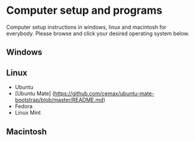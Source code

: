 # Computer setup and programs
Computer setup instructions in windows, linux and macintosh for everybody.
Please browse and click your desired operating system below.

## Windows

## Linux
- Ubuntu
- [Ubuntu Mate] (https://github.com/cemax/ubuntu-mate-bootstrap/blob/master/README.md)
- Fedora
- Linux Mint

## Macintosh
